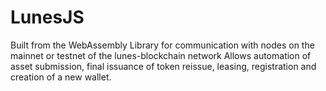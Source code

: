 # LunesJS

Built from the WebAssembly Library for communication with nodes on the mainnet or testnet of the lunes-blockchain network Allows automation of asset submission, final issuance of token reissue, leasing, registration and creation of a new wallet.